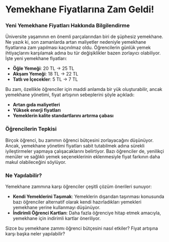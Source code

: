 # Yemekhane Fiyatlarına Zam Geldi!

### Yeni Yemekhane Fiyatları Hakkında Bilgilendirme

Üniversite yaşamının en önemli parçalarından biri de şüphesiz yemekhane. Ne yazık ki, son zamanlarda artan maliyetler nedeniyle yemekhane fiyatlarına zam yapılması kaçınılmaz oldu. Öğrencilerin günlük yemek ihtiyaçlarını karşılamak adına bu tür değişiklikler bazen zorlayıcı olabiliyor. İşte yeni yemekhane fiyatları:

-   **Öğle Yemeği**: 20 TL → 25 TL
-   **Akşam Yemeği**: 18 TL → 22 TL
-   **Tatlı ve İçecekler**: 5 TL → 7 TL

Bu zam, özellikle öğrenciler için maddi anlamda bir yük oluşturabilir, ancak yemekhane yönetimi, fiyat artışının sebeplerini şöyle açıkladı:

-   **Artan gıda maliyetleri**
-   **Yüksek enerji fiyatları**
-   **Yemeklerin kalite standartlarını artırma çabası**

### Öğrencilerin Tepkisi

Birçok öğrenci, bu zammın öğrenci bütçesini zorlayacağını düşünüyor. Ancak, yemekhane yönetimi fiyatları sabit tutabilmek adına sürekli iyileştirmeler yapmaya çalışacaklarını belirtiyor. Bazı öğrenciler de, yenilikçi menüler ve sağlıklı yemek seçeneklerinin eklenmesiyle fiyat farkının daha makul olabileceğini söylüyor.

### Ne Yapılabilir?

Yemekhane zammına karşı öğrenciler çeşitli çözüm önerileri sunuyor:

-   **Kendi Yemeklerini Taşımak**: Yemeklerin dışarıdan taşınması konusunda bazı öğrenciler alternatif olarak kendi hazırladıkları yemekleri yemekhane yerine kullanmayı düşünüyor.
-   **İndirimli Öğrenci Kartları**: Daha fazla öğrenciye hitap etmek amacıyla, yemekhane için indirimli kartlar öneriliyor.

Sizce bu yemekhane zammı öğrenci bütçesini nasıl etkiler? Fiyat artışına karşı başka neler yapılabilir?
